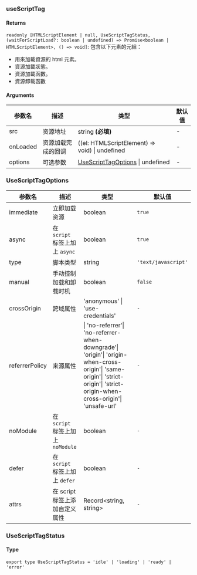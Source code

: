 ### useScriptTag

#### Returns
`readonly [HTMLScriptElement | null, UseScriptTagStatus, (waitForScriptLoad?: boolean | undefined) => Promise<boolean | HTMLScriptElement>, () => void]`: 包含以下元素的元組：
- 用來加載資源的 html 元素。
- 資源加載狀態。
- 資源加載函數。
- 資源卸載函數

#### Arguments
|参数名|描述|类型|默认值|
|---|---|---|---|
|src|资源地址|string  **(必填)**|-|
|onLoaded|资源加载完成的回调|((el: HTMLScriptElement) => void) \| undefined |-|
|options|可选参数|[UseScriptTagOptions](#UseScriptTagOptions) \| undefined |-|

### UseScriptTagOptions

|参数名|描述|类型|默认值|
|---|---|---|---|
|immediate|立即加载资源|boolean |`true`|
|async|在 `script` 标签上加上 `async`|boolean |`true`|
|type|脚本类型|string |`'text/javascript'`|
|manual|手动控制加载和卸载时机|boolean |`false`|
|crossOrigin|跨域属性|'anonymous' \| 'use-credentials' |`-`|
|referrerPolicy|来源属性|\| 'no-referrer'\| 'no-referrer-when-downgrade'\| 'origin'\| 'origin-when-cross-origin'\| 'same-origin'\| 'strict-origin'\| 'strict-origin-when-cross-origin'\| 'unsafe-url' |`-`|
|noModule|在 `script` 标签上加上 `noModule`|boolean |`-`|
|defer|在 `script` 标签上加上 `defer`|boolean |`-`|
|attrs|在 script 标签上添加自定义属性|Record&lt;string, string&gt; |`-`|

### UseScriptTagStatus

#### Type

`export type UseScriptTagStatus = 'idle' | 'loading' | 'ready' | 'error'`
